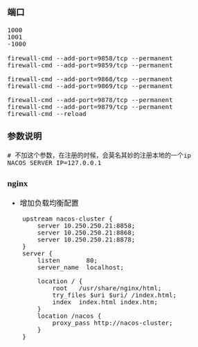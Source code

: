 <span  style="font-family: Simsun,serif; font-size: 17px; ">

### 端口

~~~
1000
1001
-1000
~~~

~~~
firewall-cmd --add-port=9858/tcp --permanent
firewall-cmd --add-port=9859/tcp --permanent

firewall-cmd --add-port=9868/tcp --permanent
firewall-cmd --add-port=9869/tcp --permanent

firewall-cmd --add-port=9878/tcp --permanent
firewall-cmd --add-port=9879/tcp --permanent
firewall-cmd --reload
~~~

### 参数说明

~~~
# 不加这个参数，在注册的时候，会莫名其妙的注册本地的一个ip
NACOS_SERVER_IP=127.0.0.1
~~~

### nginx

- 增加负载均衡配置

~~~
	upstream nacos-cluster {
		server 10.250.250.21:8858;
		server 10.250.250.21:8868;
		server 10.250.250.21:8878;
	}
    server {
        listen       80;
        server_name  localhost;

        location / {
            root   /usr/share/nginx/html;
            try_files $uri $uri/ /index.html;
            index  index.html index.htm;
        }
		location /nacos {
			proxy_pass http://nacos-cluster;
		}
    }
~~~

</span>